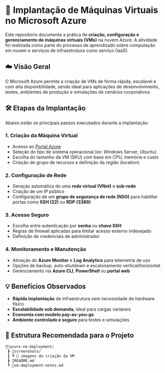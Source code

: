 # 🚀 Implantação de Máquinas Virtuais no Microsoft Azure

Este repositório documenta a prática de **criação, configuração e gerenciamento de máquinas virtuais (VMs)** na nuvem Azure. A atividade foi realizada como parte do processo de aprendizado sobre computação em nuvem e serviços de infraestrutura como serviço (IaaS).

## ☁️ Visão Geral

O Microsoft Azure permite a criação de VMs de forma rápida, escalável e com alta disponibilidade, sendo ideal para aplicações de desenvolvimento, testes, ambientes de produção e simulações de cenários corporativos.

## 🛠️ Etapas da Implantação

Abaixo estão os principais passos executados durante a implantação:

### 1. Criação da Máquina Virtual

- Acesso ao [Portal Azure](https://portal.azure.com/)
- Seleção do tipo de sistema operacional (ex: Windows Server, Ubuntu)
- Escolha do tamanho da VM (SKU) com base em CPU, memória e custo
- Criação de grupo de recursos e definição da região (location)

### 2. Configuração de Rede

- Geração automática de uma **rede virtual (VNet)** e **sub-rede**
- Criação de um IP público
- Configuração de um **grupo de segurança de rede (NSG)** para habilitar portas como **SSH (22)** ou **RDP (3389)**

### 3. Acesso Seguro

- Escolha entre autenticação por **senha** ou **chave SSH**
- Regras de firewall aplicadas para limitar acesso externo indesejado
- Definição de credenciais de administrador

### 4. Monitoramento e Manutenção

- Ativação do **Azure Monitor** e **Log Analytics** para telemetria de uso
- Opções de backup, auto-shutdown e escalonamento vertical/horizontal
- Gerenciamento via **Azure CLI**, **PowerShell** ou **portal web**

## 💡 Benefícios Observados

- **Rápida implantação** de infraestrutura sem necessidade de hardware físico
- **Escalabilidade sob demanda**, ideal para cargas variáveis
- **Economia com modelo pay-as-you-go**
- **Ambiente controlado e seguro** para testes e simulações

## 📁 Estrutura Recomendada para o Projeto

```bash
📦azure-vm-deployment/
 ┣ 📂screenshots/
 ┃ ┗ 📸 imagens da criação da VM
 ┣ 📜README.md
 ┗ 📄vm-deployment-notes.md
```
